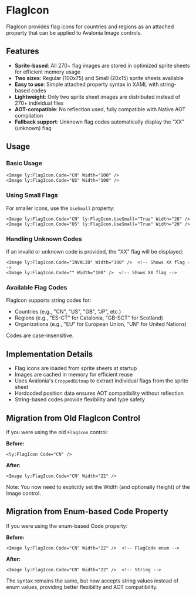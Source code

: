# FlagIcon

FlagIcon provides flag icons for countries and regions as an attached property that can be applied to Avalonia Image controls.

## Features

- **Sprite-based**: All 270+ flag images are stored in optimized sprite sheets for efficient memory usage
- **Two sizes**: Regular (100x75) and Small (20x15) sprite sheets available
- **Easy to use**: Simple attached property syntax in XAML with string-based codes
- **Lightweight**: Only two sprite sheet images are distributed instead of 270+ individual files
- **AOT-compatible**: No reflection used, fully compatible with Native AOT compilation
- **Fallback support**: Unknown flag codes automatically display the "XX" (unknown) flag

## Usage

### Basic Usage

```xaml
<Image ly:FlagIcon.Code="CN" Width="100" />
<Image ly:FlagIcon.Code="US" Width="100" />
```

### Using Small Flags

For smaller icons, use the `UseSmall` property:

```xaml
<Image ly:FlagIcon.Code="CN" ly:FlagIcon.UseSmall="True" Width="20" />
<Image ly:FlagIcon.Code="US" ly:FlagIcon.UseSmall="True" Width="20" />
```

### Handling Unknown Codes

If an invalid or unknown code is provided, the "XX" flag will be displayed:

```xaml
<Image ly:FlagIcon.Code="INVALID" Width="100" />  <!-- Shows XX flag -->
<Image ly:FlagIcon.Code="" Width="100" />  <!-- Shows XX flag -->
```

### Available Flag Codes

FlagIcon supports string codes for:
- Countries (e.g., "CN", "US", "GB", "JP", etc.)
- Regions (e.g., "ES-CT" for Catalonia, "GB-SCT" for Scotland)
- Organizations (e.g., "EU" for European Union, "UN" for United Nations)

Codes are case-insensitive.

## Implementation Details

- Flag icons are loaded from sprite sheets at startup
- Images are cached in memory for efficient reuse
- Uses Avalonia's `CroppedBitmap` to extract individual flags from the sprite sheet
- Hardcoded position data ensures AOT compatibility without reflection
- String-based codes provide flexibility and type safety

## Migration from Old FlagIcon Control

If you were using the old `FlagIcon` control:

**Before:**
```xaml
<ly:FlagIcon Code="CN" />
```

**After:**
```xaml
<Image ly:FlagIcon.Code="CN" Width="22" />
```

Note: You now need to explicitly set the Width (and optionally Height) of the Image control.

## Migration from Enum-based Code Property

If you were using the enum-based Code property:

**Before:**
```xaml
<Image ly:FlagIcon.Code="CN" Width="22" />  <!-- FlagCode enum -->
```

**After:**
```xaml
<Image ly:FlagIcon.Code="CN" Width="22" />  <!-- String -->
```

The syntax remains the same, but now accepts string values instead of enum values, providing better flexibility and AOT compatibility.
